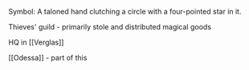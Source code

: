 Symbol: A taloned hand clutching a circle with a four-pointed star in it.

Thieves' guild - primarily stole and distributed magical goods

HQ in [[Verglas]]

[[Odessa]] -  part of this